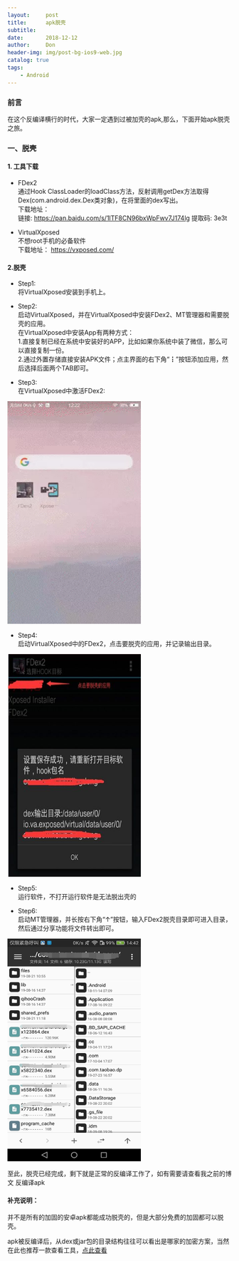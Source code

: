 ```yaml
---
layout:     post
title:      apk脱壳
subtitle:   
date:       2018-12-12
author:     Don
header-img: img/post-bg-ios9-web.jpg
catalog: true
tags:
    - Android
---
```


### 前言
在这个反编译横行的时代，大家一定遇到过被加壳的apk,那么，下面开始apk脱壳之旅。

### 一、脱壳 

#### 1. 工具下载  
- FDex2  
通过Hook ClassLoader的loadClass方法，反射调用getDex方法取得Dex(com.android.dex.Dex类对象)，在将里面的dex写出。  
下载地址：   
链接: https://pan.baidu.com/s/1lTF8CN96bxWpFwv7J174lg 提取码: 3e3t

- VirtualXposed    
不想root手机的必备软件  
下载地址：  https://vxposed.com/

#### 2.脱壳
- Step1:  
将VirtualXposed安装到手机上。

- Step2:  
启动VirtualXposed，并在VirtualXposed中安装FDex2、MT管理器和需要脱壳的应用。    
在VirtualXposed中安装App有两种方式：  
1.直接复制已经在系统中安装好的APP，比如如果你系统中装了微信，那么可以直接复制一份。   
2.通过外置存储直接安装APK文件；点主界面的右下角“┇”按钮添加应用，然后选择后面两个TAB即可。

- Step3:  
在VirtualXposed中激活FDex2:  
<img src="/img/article/decompilation1.webp" width=300 height=500/>

- Step4:   
启动VirtualXposed中的FDex2，点击要脱壳的应用，并记录输出目录。  
<img src="/img/article/decompilation2.png"  width=300 height=500/>

- Step5:  
运行软件，不打开运行软件是无法脱出壳的  

- Step6:   
启动MT管理器，并长按右下角“↑”按钮，输入FDex2脱壳目录即可进入目录，然后通过分享功能将文件转出即可。  
<img src="/img/article/decompilation3.png"  width=300 height=500/>

至此，脱壳已经完成，剩下就是正常的反编译工作了，如有需要请查看我之前的博文 反编译apk


#### 补充说明：  
并不是所有的加固的安卓apk都能成功脱壳的，但是大部分免费的加固都可以脱壳。  

apk被反编译后，从dex或jar包的目录结构往往可以看出是哪家的加密方案，当然在此也推荐一款查看工具，[点此查看](http://rjgc.cn/2018/10/10/Apk查壳工具/)
